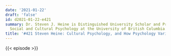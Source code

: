 ```yaml
---
date: '2021-01-22'
draft: 'false'
id: d2021-01-22-e421
summary: Dr. Steven J. Heine is Distinguished University Scholar and Professor of
  Social and Cultural Psychology at the University of British Columbia.&nbsp;
title: '#421 Steven Heine: Cultural Psychology, and How Psychology Varies Across Cultures'
---
```

{{< episode >}}
